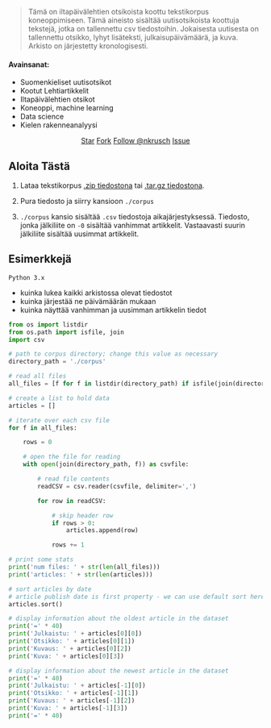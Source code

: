 > Tämä on iltapäivälehtien otsikoista koottu tekstikorpus koneoppimiseen. Tämä aineisto sisältää uutisotsikoista koottuja tekstejä, jotka on tallennettu csv tiedostoihin. Jokaisesta uutisesta on tallennettu otsikko, lyhyt lisäteksti, julkaisupäivämäärä, ja kuva. Arkisto on järjestetty kronologisesti.

#### Avainsanat:

- Suomenkieliset uutisotsikot
- Kootut Lehtiartikkelit
- Iltapäivälehtien otsikot
- Koneoppi, machine learning
- Data science
- Kielen rakenneanalyysi

<div style='text-align:center'>
<a class="github-button" href="https://github.com/nkrusch/fi-news-corpus" data-icon="octicon-star" data-size="large" aria-label="Star nkrusch/fi-news-corpus on GitHub">Star</a>
<a class="github-button" href="https://github.com/nkrusch/fi-news-corpus/fork" data-icon="octicon-repo-forked" data-size="large" aria-label="Fork nkrusch/fi-news-corpus on GitHub">Fork</a>
<a class="github-button" href="https://github.com/nkrusch" data-size="large" aria-label="Follow @nkrusch on GitHub">Follow @nkrusch</a>
<a class="github-button" href="https://github.com/nkrusch/fi-news-corpus/issues" data-icon="octicon-issue-opened" data-size="large" aria-label="Issue nkrusch/fi-news-corpus on GitHub">Issue</a>
</div>


## Aloita Tästä

1. Lataa tekstikorpus [.zip tiedostona](https://github.com/nkrusch/fi-news-corpus/archive/master.zip) tai [.tar.gz tiedostona](https://github.com/nkrusch/fi-news-corpus/tarball/master).

2. Pura tiedosto ja siirry kansioon `./corpus`

3. `./corpus` kansio sisältää `.csv` tiedostoja aikajärjestyksessä. Tiedosto, jonka jälkiliite on `-0` sisältää vanhimmat artikkelit. Vastaavasti suurin jälkiliite sisältää uusimmat artikkelit.  

## Esimerkkejä

`Python 3.x`

- kuinka lukea kaikki arkistossa olevat tiedostot
- kuinka järjestää ne päivämäärän mukaan
- kuinka näyttää vanhimman ja uusimman artikkelin tiedot

```python
from os import listdir
from os.path import isfile, join
import csv

# path to corpus directory; change this value as necessary
directory_path = './corpus'

# read all files
all_files = [f for f in listdir(directory_path) if isfile(join(directory_path, f))]

# create a list to hold data
articles = []

# iterate over each csv file
for f in all_files:

    rows = 0

    # open the file for reading
    with open(join(directory_path, f)) as csvfile:

        # read file contents
        readCSV = csv.reader(csvfile, delimiter=',')

        for row in readCSV:

            # skip header row
            if rows > 0:
                articles.append(row)

            rows += 1

# print some stats
print('num files: ' + str(len(all_files)))
print('articles: ' + str(len(articles)))

# sort articles by date
# article publish date is first property - we can use default sort here
articles.sort()

# display information about the oldest article in the dataset
print('=' * 40)
print('Julkaistu: ' + articles[0][0])  
print('Otsikko: ' + articles[0][1])  
print('Kuvaus: ' + articles[0][2])  
print('Kuva: ' + articles[0][3])  

# display information about the newest article in the dataset
print('=' * 40)
print('Julkaistu: ' + articles[-1][0])  
print('Otsikko: ' + articles[-1][1])  
print('Kuvaus: ' + articles[-1][2])  
print('Kuva: ' + articles[-1][3]) 
print('=' * 40)
```

<script async defer src="https://buttons.github.io/buttons.js"></script>